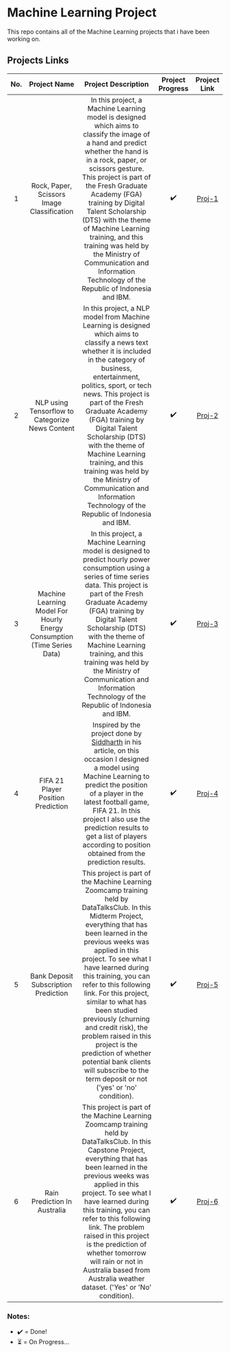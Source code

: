# Machine Learning Project
This repo contains all of the Machine Learning projects that i have been working on.

## Projects Links
| No. | Project Name | Project Description | Project Progress | Project Link |
| :---: | :---: | :---: | :---: | :---: |
| 1 | Rock, Paper, Scissors Image Classification | In this project, a Machine Learning model is designed which aims to classify the image of a hand and predict whether the hand is in a rock, paper, or scissors gesture. This project is part of the Fresh Graduate Academy (FGA) training by Digital Talent Scholarship (DTS) with the theme of Machine Learning training, and this training was held by the Ministry of Communication and Information Technology of the Republic of Indonesia and IBM. | ✔️ | [Proj-1](https://github.com/madityarafip/My-Machine-Learning/tree/main/ML-Projects/RPS-Classification) |
| 2 | NLP using Tensorflow to Categorize News Content |In this project, a NLP model from Machine Learning is designed which aims to classify a news text whether it is included in the category of business, entertainment, politics, sport, or tech news. This project is part of the Fresh Graduate Academy (FGA) training by Digital Talent Scholarship (DTS) with the theme of Machine Learning training, and this training was held by the Ministry of Communication and Information Technology of the Republic of Indonesia and IBM. | ✔️ | [Proj-2](https://github.com/madityarafip/My-Machine-Learning/tree/main/ML-Projects/NLP-NewsContent) |
| 3 | Machine Learning Model For Hourly Energy Consumption (Time Series Data) | In this project, a Machine Learning model is designed to predict hourly power consumption using a series of time series data. This project is part of the Fresh Graduate Academy (FGA) training by Digital Talent Scholarship (DTS) with the theme of Machine Learning training, and this training was held by the Ministry of Communication and Information Technology of the Republic of Indonesia and IBM. | ✔️ | [Proj-3](https://github.com/madityarafip/My-Machine-Learning/tree/main/ML-Projects/Hourly-Energy-Consumption) |
| 4 | FIFA 21 Player Position Prediction | Inspired by the project done by [Siddharth](https:///www.analyticsvidhya.com/blog/2021/07/performing-multi-class-classification-on-fifa-dataset-using-keras/) in his article, on this occasion I designed a model using Machine Learning to predict the position of a player in the latest football game, FIFA 21. In this project I also use the prediction results to get a list of players according to position obtained from the prediction results. | ✔️ | [Proj-4](https://github.com/madityarafip/My-Machine-Learning/tree/main/ML-Projects/FIFA21-Player-Prediction) |
| 5 | Bank Deposit Subscription Prediction | This project is part of the Machine Learning Zoomcamp training held by DataTalksClub. In this Midterm Project, everything that has been learned in the previous weeks was applied in this project. To see what I have learned during this training, you can refer to this following link. For this project, similar to what has been studied previously (churning and credit risk), the problem raised in this project is the prediction of whether potential bank clients will subscribe to the term deposit or not ('yes' or 'no' condition). | ✔️ | [Proj-5](https://github.com/madityarafip/My-Machine-Learning/tree/main/ML-Zoomcamp/Midterm-Project-Week-7) | 
| 6 | Rain Prediction In Australia | This project is part of the Machine Learning Zoomcamp training held by DataTalksClub. In this Capstone Project, everything that has been learned in the previous weeks was applied in this project. To see what I have learned during this training, you can refer to this following link. The problem raised in this project is the prediction of whether tomorrow will rain or not in Australia based from Australia weather dataset. ('Yes' or 'No' condition). | ✔️ | [Proj-6](https://github.com/madityarafip/My-Machine-Learning/tree/main/ML-Zoomcamp/Capstone-Project-Week-12) |

### Notes:
+ ✔️ = Done!
+ ⏳ = On Progress...
